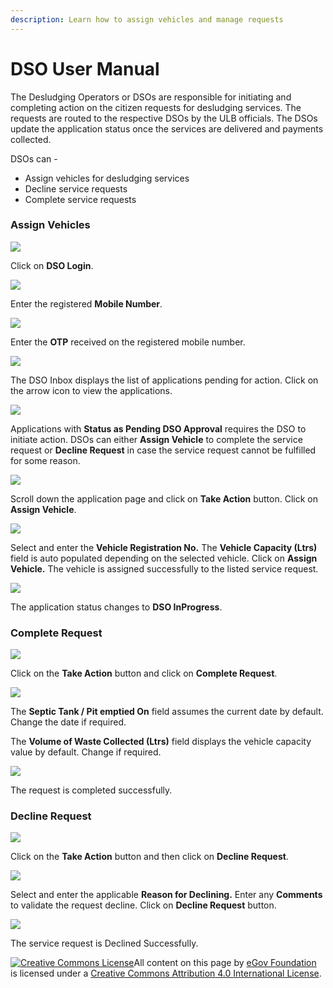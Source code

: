 ```yaml
---
description: Learn how to assign vehicles and manage requests
---
```


# DSO User Manual

The Desludging Operators or DSOs are responsible for initiating and completing action on the citizen requests for desludging services. The requests are routed to the respective DSOs by the ULB officials. The DSOs update the application status once the services are delivered and payments collected.

DSOs can -

* Assign vehicles for desludging services
* Decline service requests
* Complete service requests

### Assign Vehicles

![](<../../../../.gitbook/assets/dso-l1 (1).png>)

Click on **DSO Login**.

![](../../../../.gitbook/assets/dso-l2.png)

Enter the registered **Mobile Number**.

![](../../../../.gitbook/assets/dso-l3.png)

Enter the **OTP** received on the registered mobile number.

![](../../../../.gitbook/assets/dso7.png)

The DSO Inbox displays the list of applications pending for action. Click on the arrow icon to view the applications.

![](<../../../../.gitbook/assets/dso9 (1).png>)

Applications with **Status as Pending DSO Approval** requires the DSO to initiate action. DSOs can either **Assign Vehicle** to complete the service request or **Decline Request** in case the service request cannot be fulfilled for some reason.

![](../../../../.gitbook/assets/dso11.png)

Scroll down the application page and click on **Take Action** button. Click on **Assign Vehicle**.

![](../../../../.gitbook/assets/dso-assign.png)

Select and enter the **Vehicle Registration No.** The **Vehicle Capacity (Ltrs)** field is auto populated depending on the selected vehicle. Click on **Assign Vehicle.** The vehicle is assigned successfully to the listed service request.

![](../../../../.gitbook/assets/dso-assign1.png)

The application status changes to **DSO InProgress**.

### Complete Request

![](<../../../../.gitbook/assets/dso-completer1 (1).png>)

Click on the **Take Action** button and click on **Complete Request**.

![](../../../../.gitbook/assets/dso14.png)

The **Septic Tank / Pit emptied On** field assumes the current date by default. Change the date if required.

The **Volume of Waste Collected (Ltrs)** field displays the vehicle capacity value by default. Change if required.

![](<../../../../.gitbook/assets/dso-req1 (1).png>)

The request is completed successfully.

### Decline Request

![](<../../../../.gitbook/assets/image (103).png>)

Click on the **Take Action** button and then click on **Decline Request**.

![](<../../../../.gitbook/assets/dso12 (1).png>)

Select and enter the applicable **Reason for Declining.** Enter any **Comments** to validate the request decline. Click on **Decline Request** button.

![](../../../../.gitbook/assets/dso15.png)

The service request is Declined Successfully.

[![Creative Commons License](https://i.creativecommons.org/l/by/4.0/80x15.png)](http://creativecommons.org/licenses/by/4.0/)All content on this page by [eGov Foundation ](https://egov.org.in)is licensed under a [Creative Commons Attribution 4.0 International License](http://creativecommons.org/licenses/by/4.0/).
